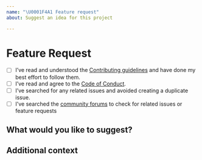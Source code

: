 ```yaml
---
name: "\U0001F4A1 Feature request"
about: Suggest an idea for this project

---
```


# Feature Request
- [ ] I’ve read and understood the [Contributing guidelines](https://github.com/govau/uikit/blob/master/CONTRIBUTING.md) and have done my best effort to follow them.
- [ ] I’ve read and agree to the [Code of Conduct](https://github.com/govau/uikit/blob/master/CODE_OF_CONDUCT.md).
- [ ] I’ve searched for any related issues and avoided creating a duplicate issue.
- [ ] I've searched the [community forums](https://community.digital.gov.au/c/designsystem) to check for related issues or feature requests

## What would you like to suggest?

<!--
        Describe the feature. E.g. I would like to have the option to do XYZ on component ABC
-->

## Additional context
<!--
         Add any other context or screenshots about the feature request here. 
-->
